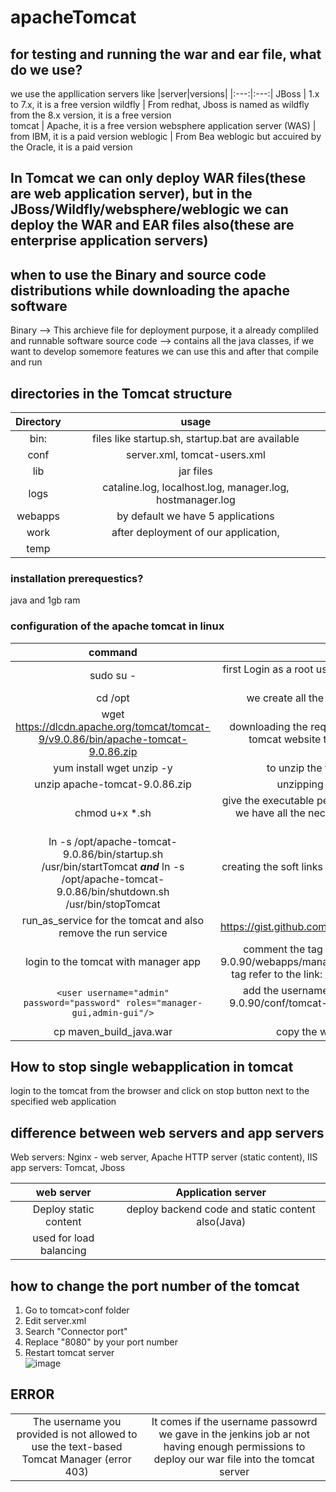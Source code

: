 # apacheTomcat

## for testing and running the war and ear file, what do we use?
we use the appllication servers like
|server|versions|
|:---:|:---:|
JBoss | 1.x to 7.x, it is a free version
wildfly | From redhat, Jboss is named as wildfly from the 8.x version, it is a free version  
tomcat | Apache, it is a free version 
websphere application server (WAS) | from IBM, it is a paid version
weblogic | From Bea weblogic but accuired by the Oracle, it is a paid version

## In Tomcat we can only deploy WAR files(these are web application server), but in the JBoss/Wildfly/websphere/weblogic we can deploy the WAR and EAR files also(these are enterprise application servers)

## when to use the Binary and source code distributions while downloading the apache software
Binary --> This archieve file for deployment purpose, it a already compliled and runnable software
source code --> contains all the java classes, if we want to develop somemore features we can use this and after that compile and run  

## directories in the Tomcat structure
|Directory|usage|
|:---:|:---:|
 bin: | files like startup.sh, startup.bat are available
 conf | server.xml, tomcat-users.xml
 lib |jar files
 logs | cataline.log, localhost.log, manager.log, hostmanager.log
 webapps | by default we have 5 applications
 work | after deployment of our application, 
 temp |

### installation prerequestics?
java and 1gb ram
### configuration of the apache tomcat in linux
|command|usage|
|:---:|:---:|
sudo su - | first Login as a root user, we can only install the softwares using the root user 
cd /opt | we create all the additional softwares in the *OPT* folder in linux
wget https://dlcdn.apache.org/tomcat/tomcat-9/v9.0.86/bin/apache-tomcat-9.0.86.zip | downloading the required version of the tomacat ZIP from the apache tomcat website to the linux server we use the *wget* command  
yum install wget unzip -y | to unzip the file we install the unzip to the linux server 
unzip apache-tomcat-9.0.86.zip | unzipping the downloaded apache tomcat zip file 
chmod u+x *.sh | give the executable permissions to all the .sh files in the bin/ directory as we have all the necessary files to start the tomcat server in the bin/ folder
ln -s /opt/apache-tomcat-9.0.86/bin/startup.sh /usr/bin/startTomcat ***and*** ln -s /opt/apache-tomcat-9.0.86/bin/shutdown.sh /usr/bin/stopTomcat | creating the soft links for the *startup and Stoptomcat* sh files to access it easily every time
run_as_service for the tomcat and also remove the run service | https://gist.github.com/ovichiro/d24c53ce4902ef41cc208efeadd596b6
login to the tomcat with manager app | comment the <value> tag in the context.xml file in /opt/apache-tomcat-9.0.90/webapps/manager/META-INF. why should we comment the value tag refer to the link: https://stackoverflow.com/a/36773669  ![image](https://github.com/bhargavsp/apacheTomcat/assets/45779321/7bd59336-ab9e-42e8-931b-038d3f45c097)
`<user username="admin" password="password" roles="manager-gui,admin-gui"/>` | add the username, password, roles in the /opt/apache-tomcat-9.0.90/conf/tomcat-users.xml file to login to the manger app and see our deployed applications
 cp maven_build_java.war | copy the war from the local or maven build server


## How to stop single webapplication in tomcat
login to the tomcat from the browser and click on stop button next to the specified web application

## difference between web servers and app servers
Web servers: Nginx - web server, Apache HTTP server (static content), IIS
app servers: Tomcat, Jboss

|web server|Application server|
|:---:|:---:|
Deploy static content | deploy backend code and static content also(Java)
used for load balancing | 

## how to change the port number of the tomcat
1. Go to tomcat>conf folder
2. Edit server.xml
3. Search "Connector port"
4. Replace "8080" by your port number
5. Restart tomcat server <br/>
![image](https://github.com/bhargavsp/apacheTomcat/assets/45779321/43e71c3e-2284-4c2a-a419-41c50022eb20)


## ERROR
|||
|:---:|:---:|
The username you provided is not allowed to use the text-based Tomcat Manager (error 403) | It comes if the username passowrd we gave in the jenkins job ar not having enough permissions to deploy our war file into the tomcat server

